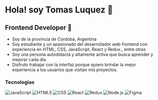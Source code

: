 
<h1>Hola! soy Tomas Luquez 👋</h1> 
<h2>Frontend Developer 🎨</h2> 

- Soy de la provincia de Cordoba, Argentina 
- Soy estudiante y un apasionado del desarrollador web frontend con experiencia en HTML, CSS, JavaScript, React y Redux., entre otras 
- Soy una persona autodidacta y altamente activa que busca aprender y mejorar cada día. 
- Disfruto trabajar con la interfaz porque quiero brindar la mejor experiencia a los usuarios que visitan mis proyectos.

### Tecnologias 
![JavaScript](https://img.shields.io/badge/-Javascript-333333?style=flat&logo=javascript) ![HTML5](https://img.shields.io/badge/-HTML5-333333?style=flat&logo=HTML5) ![CSS](https://img.shields.io/badge/-CSS-333333?style=flat&logo=CSS3&logoColor=157286) ![React](https://img.shields.io/badge/-React-333333?style=flat&logo=react) ![Redux](https://img.shields.io/badge/-Redux-333333?style=flat&logo=redux) ![Node.js](https://img.shields.io/badge/-Node.js-333333?style=flat&logo=node.js) ![Figma](https://img.shields.io/badge/-Figma-333333?style=flat&logo=figma)
